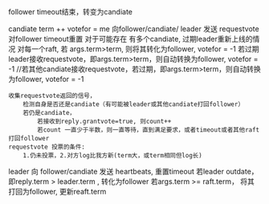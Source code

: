 
follower
timeout结束，转变为candiate

candiate
term ++ 
votefor = me
向follower/candiate/ leader 发送 requestvote
	对follower timeout重置
	对于可能存在 有多个candiate, 过期leader重新上线的情况
		对每一个raft, 若  args.term>term, 则将其转化为follower, votefor = -1
		若过期leader接收requestvote，即args.term>term，则自动转换为follower, votefor = -1
		//若其他candiate接收requestvote，若过期，即args.term>term，则自动转换为follower, votefor = -1

	收集requestvote返回的信号，
		检测自身是否还是candiate（有可能被leader或其他candiate打回follower）
		若仍是candiate，
			若接收到reply.grantvote=true, 则count++
			若count 一直少于半数，则一直等待，直到满足要求，或者timeout或者其他raft打回follower
	requestvote 投票的条件:
		1.仍未投票，2.对方log比我方新(term大，或term相同但log长)

leader 
向 follower/candiate 发送 heartbeats, 重置timeout
	若leader outdate，即reply.term > leader.term , 转化为follower
	若args.term >= raft.term， 将其打回为follower,  更新reaft.term
	

